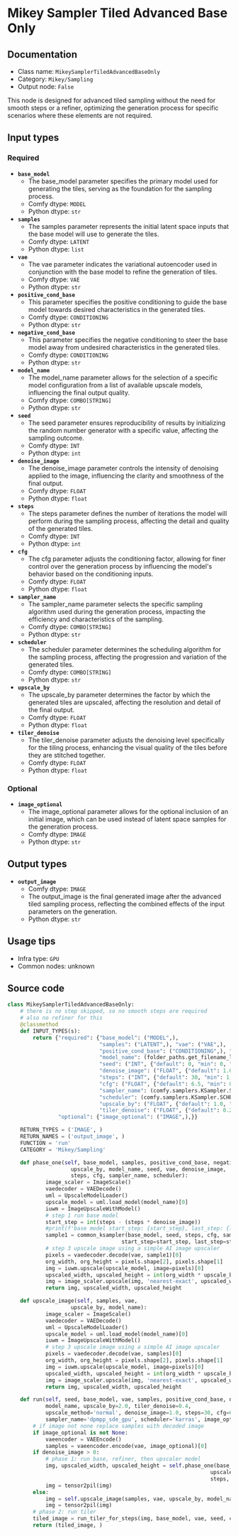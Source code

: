 # Mikey Sampler Tiled Advanced Base Only
## Documentation
- Class name: `MikeySamplerTiledAdvancedBaseOnly`
- Category: `Mikey/Sampling`
- Output node: `False`

This node is designed for advanced tiled sampling without the need for smooth steps or a refiner, optimizing the generation process for specific scenarios where these elements are not required.
## Input types
### Required
- **`base_model`**
    - The base_model parameter specifies the primary model used for generating the tiles, serving as the foundation for the sampling process.
    - Comfy dtype: `MODEL`
    - Python dtype: `str`
- **`samples`**
    - The samples parameter represents the initial latent space inputs that the base model will use to generate the tiles.
    - Comfy dtype: `LATENT`
    - Python dtype: `list`
- **`vae`**
    - The vae parameter indicates the variational autoencoder used in conjunction with the base model to refine the generation of tiles.
    - Comfy dtype: `VAE`
    - Python dtype: `str`
- **`positive_cond_base`**
    - This parameter specifies the positive conditioning to guide the base model towards desired characteristics in the generated tiles.
    - Comfy dtype: `CONDITIONING`
    - Python dtype: `str`
- **`negative_cond_base`**
    - This parameter specifies the negative conditioning to steer the base model away from undesired characteristics in the generated tiles.
    - Comfy dtype: `CONDITIONING`
    - Python dtype: `str`
- **`model_name`**
    - The model_name parameter allows for the selection of a specific model configuration from a list of available upscale models, influencing the final output quality.
    - Comfy dtype: `COMBO[STRING]`
    - Python dtype: `str`
- **`seed`**
    - The seed parameter ensures reproducibility of results by initializing the random number generator with a specific value, affecting the sampling outcome.
    - Comfy dtype: `INT`
    - Python dtype: `int`
- **`denoise_image`**
    - The denoise_image parameter controls the intensity of denoising applied to the image, influencing the clarity and smoothness of the final output.
    - Comfy dtype: `FLOAT`
    - Python dtype: `float`
- **`steps`**
    - The steps parameter defines the number of iterations the model will perform during the sampling process, affecting the detail and quality of the generated tiles.
    - Comfy dtype: `INT`
    - Python dtype: `int`
- **`cfg`**
    - The cfg parameter adjusts the conditioning factor, allowing for finer control over the generation process by influencing the model's behavior based on the conditioning inputs.
    - Comfy dtype: `FLOAT`
    - Python dtype: `float`
- **`sampler_name`**
    - The sampler_name parameter selects the specific sampling algorithm used during the generation process, impacting the efficiency and characteristics of the sampling.
    - Comfy dtype: `COMBO[STRING]`
    - Python dtype: `str`
- **`scheduler`**
    - The scheduler parameter determines the scheduling algorithm for the sampling process, affecting the progression and variation of the generated tiles.
    - Comfy dtype: `COMBO[STRING]`
    - Python dtype: `str`
- **`upscale_by`**
    - The upscale_by parameter determines the factor by which the generated tiles are upscaled, affecting the resolution and detail of the final output.
    - Comfy dtype: `FLOAT`
    - Python dtype: `float`
- **`tiler_denoise`**
    - The tiler_denoise parameter adjusts the denoising level specifically for the tiling process, enhancing the visual quality of the tiles before they are stitched together.
    - Comfy dtype: `FLOAT`
    - Python dtype: `float`
### Optional
- **`image_optional`**
    - The image_optional parameter allows for the optional inclusion of an initial image, which can be used instead of latent space samples for the generation process.
    - Comfy dtype: `IMAGE`
    - Python dtype: `str`
## Output types
- **`output_image`**
    - Comfy dtype: `IMAGE`
    - The output_image is the final generated image after the advanced tiled sampling process, reflecting the combined effects of the input parameters on the generation.
    - Python dtype: `str`
## Usage tips
- Infra type: `GPU`
- Common nodes: unknown


## Source code
```python
class MikeySamplerTiledAdvancedBaseOnly:
    # there is no step skipped, so no smooth steps are required
    # also no refiner for this
    @classmethod
    def INPUT_TYPES(s):
        return {"required": {"base_model": ("MODEL",),
                             "samples": ("LATENT",), "vae": ("VAE",),
                             "positive_cond_base": ("CONDITIONING",), "negative_cond_base": ("CONDITIONING",),
                             "model_name": (folder_paths.get_filename_list("upscale_models"), ),
                             "seed": ("INT", {"default": 0, "min": 0, "max": 0xffffffffffffffff}),
                             "denoise_image": ("FLOAT", {"default": 1.0, "min": 0.0, "max": 1.0, "step": 0.01}),
                             "steps": ("INT", {"default": 30, "min": 1, "max": 1000}),
                             "cfg": ("FLOAT", {"default": 6.5, "min": 0.0, "max": 1000.0, "step": 0.1}),
                             "sampler_name": (comfy.samplers.KSampler.SAMPLERS, ),
                             "scheduler": (comfy.samplers.KSampler.SCHEDULERS, ),
                             "upscale_by": ("FLOAT", {"default": 1.0, "min": 0.1, "max": 10.0, "step": 0.1}),
                             "tiler_denoise": ("FLOAT", {"default": 0.25, "min": 0.0, "max": 1.0, "step": 0.05}),},
                "optional": {"image_optional": ("IMAGE",),}}

    RETURN_TYPES = ('IMAGE', )
    RETURN_NAMES = ('output_image', )
    FUNCTION = 'run'
    CATEGORY = 'Mikey/Sampling'

    def phase_one(self, base_model, samples, positive_cond_base, negative_cond_base,
                    upscale_by, model_name, seed, vae, denoise_image,
                    steps, cfg, sampler_name, scheduler):
            image_scaler = ImageScale()
            vaedecoder = VAEDecode()
            uml = UpscaleModelLoader()
            upscale_model = uml.load_model(model_name)[0]
            iuwm = ImageUpscaleWithModel()
            # step 1 run base model
            start_step = int(steps - (steps * denoise_image))
            #print(f'base model start_step: {start_step}, last_step: {last_step}')
            sample1 = common_ksampler(base_model, seed, steps, cfg, sampler_name, scheduler, positive_cond_base, negative_cond_base, samples,
                                    start_step=start_step, last_step=steps, force_full_denoise=False)[0]
            # step 3 upscale image using a simple AI image upscaler
            pixels = vaedecoder.decode(vae, sample1)[0]
            org_width, org_height = pixels.shape[2], pixels.shape[1]
            img = iuwm.upscale(upscale_model, image=pixels)[0]
            upscaled_width, upscaled_height = int(org_width * upscale_by // 8 * 8), int(org_height * upscale_by // 8 * 8)
            img = image_scaler.upscale(img, 'nearest-exact', upscaled_width, upscaled_height, 'center')[0]
            return img, upscaled_width, upscaled_height

    def upscale_image(self, samples, vae,
                    upscale_by, model_name):
            image_scaler = ImageScale()
            vaedecoder = VAEDecode()
            uml = UpscaleModelLoader()
            upscale_model = uml.load_model(model_name)[0]
            iuwm = ImageUpscaleWithModel()
            # step 3 upscale image using a simple AI image upscaler
            pixels = vaedecoder.decode(vae, samples)[0]
            org_width, org_height = pixels.shape[2], pixels.shape[1]
            img = iuwm.upscale(upscale_model, image=pixels)[0]
            upscaled_width, upscaled_height = int(org_width * upscale_by // 8 * 8), int(org_height * upscale_by // 8 * 8)
            img = image_scaler.upscale(img, 'nearest-exact', upscaled_width, upscaled_height, 'center')[0]
            return img, upscaled_width, upscaled_height

    def run(self, seed, base_model, vae, samples, positive_cond_base, negative_cond_base,
            model_name, upscale_by=2.0, tiler_denoise=0.4,
            upscale_method='normal', denoise_image=1.0, steps=30, cfg=6.5,
            sampler_name='dpmpp_sde_gpu', scheduler='karras', image_optional=None):
        # if image not none replace samples with decoded image
        if image_optional is not None:
            vaeencoder = VAEEncode()
            samples = vaeencoder.encode(vae, image_optional)[0]
        if denoise_image > 0:
            # phase 1: run base, refiner, then upscaler model
            img, upscaled_width, upscaled_height = self.phase_one(base_model, samples, positive_cond_base, negative_cond_base,
                                                                upscale_by, model_name, seed, vae, denoise_image,
                                                                steps, cfg, sampler_name, scheduler)
            img = tensor2pil(img)
        else:
            img = self.upscale_image(samples, vae, upscale_by, model_name)
            img = tensor2pil(img)
        # phase 2: run tiler
        tiled_image = run_tiler_for_steps(img, base_model, vae, seed, cfg, sampler_name, scheduler, positive_cond_base, negative_cond_base, steps, tiler_denoise)
        return (tiled_image, )

```
